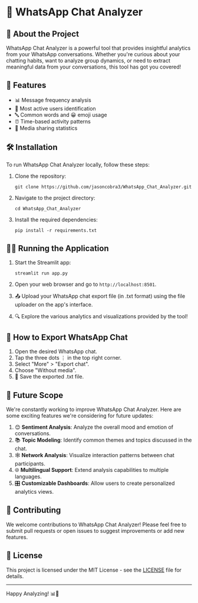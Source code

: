 # 💬 WhatsApp Chat Analyzer

## 📱 About the Project

WhatsApp Chat Analyzer is a powerful tool that provides insightful analytics from your WhatsApp conversations. Whether you're curious about your chatting habits, want to analyze group dynamics, or need to extract meaningful data from your conversations, this tool has got you covered!

## 🚀 Features

- 📊 Message frequency analysis
- 👥 Most active users identification
- 🔤 Common words and 😀 emoji usage
- ⏰ Time-based activity patterns
- 📸 Media sharing statistics

## 🛠️ Installation

To run WhatsApp Chat Analyzer locally, follow these steps:

1. Clone the repository:
   ```
   git clone https://github.com/jasoncobra3/WhatsApp_Chat_Analyzer.git
   ```

2. Navigate to the project directory:
   ```
   cd WhatsApp_Chat_Analyzer
   ```

3. Install the required dependencies:
   ```
   pip install -r requirements.txt
   ```

## 🏃‍♂️ Running the Application

1. Start the Streamlit app:
   ```
   streamlit run app.py
   ```

2. Open your web browser and go to `http://localhost:8501`.

3. 📤 Upload your WhatsApp chat export file (in .txt format) using the file uploader on the app's interface.

4. 🔍 Explore the various analytics and visualizations provided by the tool!

## 📱 How to Export WhatsApp Chat

1. Open the desired WhatsApp chat.
2. Tap the three dots ⋮ in the top right corner.
3. Select "More" > "Export chat".
4. Choose "Without media".
5. 💾 Save the exported .txt file.

## 🔮 Future Scope

We're constantly working to improve WhatsApp Chat Analyzer. Here are some exciting features we're considering for future updates:

1. 😊 **Sentiment Analysis**: Analyze the overall mood and emotion of conversations.
2. 📚 **Topic Modeling**: Identify common themes and topics discussed in the chat.
3. 🕸️ **Network Analysis**: Visualize interaction patterns between chat participants.
4. 🌐 **Multilingual Support**: Extend analysis capabilities to multiple languages.
5. 🎛️ **Customizable Dashboards**: Allow users to create personalized analytics views.

## 🤝 Contributing

We welcome contributions to WhatsApp Chat Analyzer! Please feel free to submit pull requests or open issues to suggest improvements or add new features.

## 📄 License

This project is licensed under the MIT License - see the [LICENSE](LICENSE) file for details.

---

Happy Analyzing! 📊🎉
